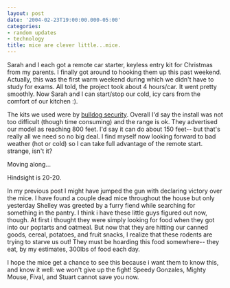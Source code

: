 ```yaml
---
layout: post
date: '2004-02-23T19:00:00.000-05:00'
categories:
- random updates
- technology
title: mice are clever little...mice.
---
```


Sarah and I each got a remote car starter, keyless entry kit for Christmas from my parents. I finally got around to hooking them up this past weekend. Actually, this was the first warm weekend during which we didn't have to study for exams. All told, the project took about 4 hours/car. It went pretty smoothly. Now Sarah and I can start/stop our cold, icy cars from the comfort of our kitchen :). 

The kits we used were by [bulldog security](http://www.bulldogsecurity.com). Overall I'd say the install was not too difficult (though time consuming) and the range is ok. They advertised our model as reaching 800 feet. I'd say it can do about 150 feet-- but that's really all we need so no big deal. I find myself now looking forward to bad weather (hot or cold) so I can take full advantage of the remote start. strange, isn't it?

Moving along...

Hindsight is 20-20.

In my previous post I might have jumped the gun with declaring victory over the mice. I have found a couple dead mice throughout the house but only yesterday Shelley was greeted by a furry fiend while searching for something in the pantry. I think i have these little guys figured out now, though. At first i thought they were simply looking for food when they got into our poptarts and oatmeal. But now that they are hitting our canned goods, cereal, potatoes, and fruit snacks, I realize that these rodents are trying to starve us out! They must be hoarding this food somewhere-- they eat, by my estimates, 300lbs of food each day. 

I hope the mice get a chance to see this because i want them to know this, and know it well: we won't give up the fight! Speedy Gonzales, Mighty Mouse, Fival, and Stuart cannot save you now.